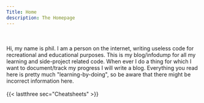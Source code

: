 ```yaml
---
Title: Home
description: The Homepage
---
```


\
\
Hi, my name is phil. I am a person on the internet, writing useless code for recreational and educational purposes.
This is my blog/infodump for all my learning and side-project related code. When ever I do a thing for which I want to document/track my progress I will write a blog.
Everything you read here is pretty much "learning-by-doing", so be aware that there might be incorrect information here.
\
\
{{< lastthree sec="Cheatsheets" >}}
